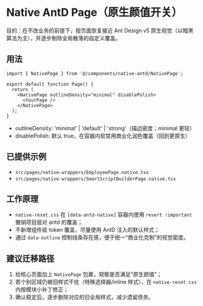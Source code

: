 # Native AntD Page（原生颜值开关）

目的：在不改业务的前提下，按页面恢复接近 Ant Design v5 原生视觉（以暗黑算法为主），并逐步剔除全局散落的自定义覆盖。

## 用法

```tsx
import { NativePage } from '@/components/native-antd/NativePage';

export default function Page() {
  return (
    <NativePage outlineDensity="minimal" disablePolish>
      <YourPage />
    </NativePage>
  );
}
```

- outlineDensity: 'minimal' | 'default' | 'strong'（描边密度；minimal 更轻）
- disablePolish: 默认 true，在容器内软禁用商业化润色覆盖（回到更原生）

## 已提供示例
- `src/pages/native-wrappers/EmployeePage.native.tsx`
- `src/pages/native-wrappers/SmartScriptBuilderPage.native.tsx`

## 工作原理
- `native-reset.css` 在 `[data-antd-native]` 容器内使用 `revert !important` 撤销项目层对 antd 的覆盖；
- 不新增组件级 token 覆盖，尽量使用 AntD 注入的默认样式；
- 通过 `data-outline` 控制线条存在感，便于统一“商业化克制”的视觉密度。

## 建议迁移路径
1) 给核心页面加上 `NativePage` 包裹，观察是否满足“原生颜值”；
2) 若个别区域仍被旧样式干扰（特殊选择器/inline 样式），在 `native-reset.css` 内按模块小补丁修正；
3) 确认稳定后，逐步删除对应的旧全局样式，减少遗留债务。
